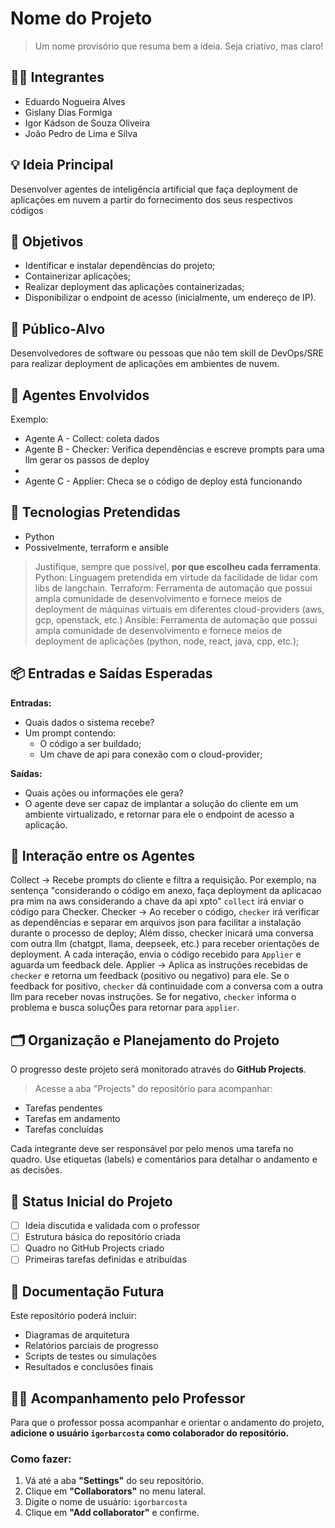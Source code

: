 # Nome do Projeto
> Um nome provisório que resuma bem a ideia. Seja criativo, mas claro!

## 👨‍🎓 Integrantes
- Eduardo Nogueira Alves
- Gislany Dias Formiga
- Igor Kádson de Souza Oliveira
- João Pedro de Lima e Silva

## 💡 Ideia Principal
Desenvolver agentes de inteligência artificial que faça deployment de aplicações em nuvem a partir do fornecimento dos seus respectivos códigos

## 🎯 Objetivos
- Identificar e instalar dependências do projeto;
- Containerizar aplicações;
- Realizar deployment das aplicações containerizadas;
- Disponibilizar o endpoint de acesso (inicialmente, um endereço de IP).

## 👥 Público-Alvo
Desenvolvedores de software ou pessoas que não tem skill de DevOps/SRE para realizar deployment de aplicações em ambientes de nuvem.

## 🤖 Agentes Envolvidos
Exemplo:
- Agente A - Collect: coleta dados
- Agente B - Checker: Verifica dependências e escreve prompts para uma llm gerar os passos de deploy
- 
- Agente C - Applier: Checa se o código de deploy está funcionando 

## 🧱 Tecnologias Pretendidas
- Python
- Possivelmente, terraform e ansible

> Justifique, sempre que possível, **por que escolheu cada ferramenta**.
> Python: Linguagem pretendida em virtude da facilidade de lidar com libs de langchain.
> Terraform: Ferramenta de automação que possui ampla comunidade de desenvolvimento e fornece meios de deployment de máquinas virtuais em diferentes cloud-providers (aws, gcp, openstack, etc.)
> Ansible: Ferramenta de automação que possui ampla comunidade de desenvolvimento e fornece meios de deployment de aplicações (python, node, react, java, cpp, etc.);

## 📦 Entradas e Saídas Esperadas
**Entradas:**
- Quais dados o sistema recebe?
- Um prompt contendo:
    - O código a ser buildado;
    - Um chave de api para conexão com o cloud-provider;

**Saídas:**
- Quais ações ou informações ele gera?
- O agente deve ser capaz de implantar a solução do cliente em um ambiente virtualizado, e retornar para ele o endpoint de acesso a aplicação.

## 🔁 Interação entre os Agentes
Collect -> Recebe prompts do cliente e filtra a requisição. Por exemplo, na sentença "considerando o código em anexo, faça deployment da aplicacao pra mim na aws considerando a chave da api xpto"
`collect` irá enviar o código para Checker.
Checker -> Ao receber o código, `checker` irá verificar as dependências e separar em arquivos json para facilitar a instalação durante o processo de deploy; Além disso, checker inicará uma conversa com outra llm (chatgpt, llama, deepseek, etc.) para receber orientações de deployment. A cada interação, envia o código recebido para `Applier` e aguarda um feedback dele.
Applier -> Aplica as instruções recebidas de `checker` e retorna um feedback (positivo ou negativo) para ele. Se o feedback for positivo, `checker` dá continuidade com a conversa com a outra llm
para receber novas instruções. Se for negativo, `checker` informa o problema e busca soluçÕes para retornar para `applier`.

## 🗂️ Organização e Planejamento do Projeto
O progresso deste projeto será monitorado através do **GitHub Projects**.

> Acesse a aba "Projects" do repositório para acompanhar:
- Tarefas pendentes
- Tarefas em andamento
- Tarefas concluídas

Cada integrante deve ser responsável por pelo menos uma tarefa no quadro.
Use etiquetas (labels) e comentários para detalhar o andamento e as decisões.

## 📌 Status Inicial do Projeto
- [ ] Ideia discutida e validada com o professor
- [ ] Estrutura básica do repositório criada
- [ ] Quadro no GitHub Projects criado
- [ ] Primeiras tarefas definidas e atribuídas

## 📄 Documentação Futura
Este repositório poderá incluir:
- Diagramas de arquitetura
- Relatórios parciais de progresso
- Scripts de testes ou simulações
- Resultados e conclusões finais

## 👨‍🏫 Acompanhamento pelo Professor
Para que o professor possa acompanhar e orientar o andamento do projeto, **adicione o usuário `igorbarcosta` como colaborador do repositório.**

### Como fazer:
1. Vá até a aba **"Settings"** do seu repositório.
2. Clique em **"Collaborators"** no menu lateral.
3. Digite o nome de usuário: `igorbarcosta`
4. Clique em **"Add collaborator"** e confirme.
